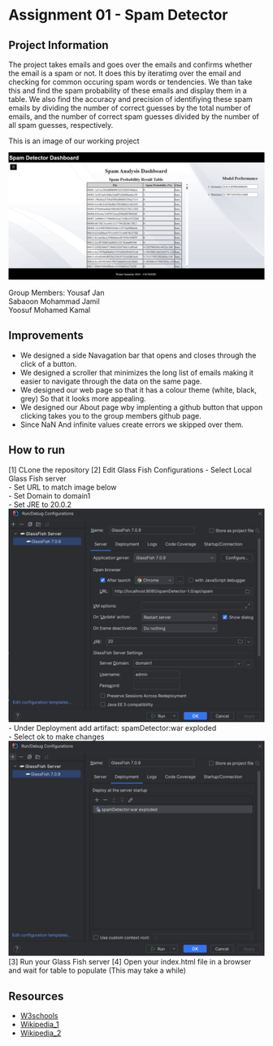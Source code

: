 # Assignment 01 - Spam Detector

## Project Information
The project takes emails and goes over the emails and confirms whether the email is a spam or not. It does this by iteratimg over the email and checking for common occuring spam words or tendencies. We than take this and find the spam probability of these emails and display them in a table. We also find the accuracy and precision of identifiying these spam emails by dividing the number of correct guesses by the total number of emails, and the number of correct spam guesses divided by the number of all spam guesses, respectively.  

This is an image of our working project  

<img src="image.png">


Group Members:
Yousaf Jan  
Sabaoon Mohammad Jamil  
Yoosuf Mohamed Kamal  

## Improvements
- We designed a side Navagation bar that opens and closes through the click of a button.
- We designed a scroller that minimizes the long list of emails making it easier to navigate through the data on the same page.
- We designed our web page so that it has a colour theme (white, black, grey) So that it looks more appealing.
- We designed our About page wby implenting a github button that uppon clicking takes you to the group members github page.
- Since NaN And infinite values create errors we skipped over them.

## How to run
[1] CLone the repository
[2] Edit Glass Fish Configurations
    - Select Local Glass Fish server  
    - Set URL to match image below  
    - Set Domain to domain1  
    - Set JRE to 20.0.2  
    <img src="image1.png">  
    - Under Deployment add artifact: spamDetector:war exploded  
    - Select ok to make changes  
    <img src="image2.png">  
[3] Run your Glass Fish server
[4] Open your index.html file in a browser and wait for table to populate (This may take a while)

## Resources
- [W3schools](https://www.w3schools.com/)
- [Wikipedia_1](https://en.wikipedia.org/wiki/Bag-of-words_model)
- [Wikipedia_2](https://en.wikipedia.org/wiki/Naive_Bayes_spam_filtering)
